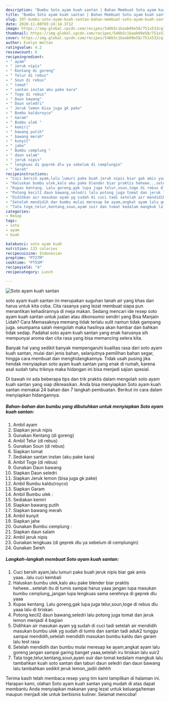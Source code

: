```yaml
---
description: "Bumbu Soto ayam kuah santan | Bahan Membuat Soto ayam kuah santan Yang Enak dan Simpel"
title: "Bumbu Soto ayam kuah santan | Bahan Membuat Soto ayam kuah santan Yang Enak dan Simpel"
slug: 397-bumbu-soto-ayam-kuah-santan-bahan-membuat-soto-ayam-kuah-santan-yang-enak-dan-simpel
date: 2020-11-08T03:24:14.371Z
image: https://img-global.cpcdn.com/recipes/546b5c1baab09e58/751x532cq70/soto-ayam-kuah-santan-foto-resep-utama.jpg
thumbnail: https://img-global.cpcdn.com/recipes/546b5c1baab09e58/751x532cq70/soto-ayam-kuah-santan-foto-resep-utama.jpg
cover: https://img-global.cpcdn.com/recipes/546b5c1baab09e58/751x532cq70/soto-ayam-kuah-santan-foto-resep-utama.jpg
author: Evelyn Walton
ratingvalue: 4.2
reviewcount: 6
recipeingredient:
- " ayam"
- " jeruk nipis"
- " Kentang di goreng"
- " Telur di rebus"
- " Soun di rebus"
- " tomat"
- " santan instan aku pake kara"
- " Toge di rebus"
- " Daun bawang"
- " Daun seledri"
- " Jeruk lemon bisa juga gk pake"
- " Bumbu kalduroyco"
- " Garam"
- " Bumbu ulek "
- " kemiri"
- " bawang putih"
- " bawang merah"
- " kunyit"
- " jahe"
- " Bumbu cemplung "
- " daun salam"
- " jeruk nipis"
- " lengkuas di geprek dlu ya sebelum di cemplungin"
- " Sereh"
recipeinstructions:
- "Cuci bersih ayam,lalu lumuri pake buah jeruk nipis biar gak amis yaaa...lalu cuci kembali"
- "Haluskan bumbu ulek,kalo aku pake blender biar praktis heheee...setelah itu di tumis sampai harus yaaa jangan lupa masukan bumbu cemplung,,jangan lupa lengkuas sama serehnya di geprek dlu yaaa"
- "Kupas kentang. Lalu goreng,gak lupa juga telur,soun,toge di rebus dlu yaaa lalu di tiriskan"
- "Potong kecil2 daun bawang,seledri lalu potong juga tomat dan jeruk lemon menjadi 4 bagian"
- "Didihkan air masukan ayam yg sudah di cuci tadi setelah air mendidih masukan bumbu ulek yg sudah di tumis dan santan tadi aduk2 tunggu sampai mendidih,setelah mendidih masukan bumbu kaldu dan garam lalu test rasa"
- "Setelah mendidih dan bumbu mulai meresap ke ayam,angkat ayam lalu goreng jangan sampai garing banget yaaa,setelah iru tiriskan lalu suir2"
- "Tata toge,telur,kentang,soun,ayam suir dan tomat kedalam mangkuk lalu tambahkan kuah soto santan dan taburi daun seledri dan daun bawang lalu tambahkan sedikit jeruk lemon,,jadiii dehhh"
categories:
- Resep
tags:
- soto
- ayam
- kuah

katakunci: soto ayam kuah 
nutrition: 133 calories
recipecuisine: Indonesian
preptime: "PT27M"
cooktime: "PT55M"
recipeyield: "4"
recipecategory: Lunch

---
```



![Soto ayam kuah santan](https://img-global.cpcdn.com/recipes/546b5c1baab09e58/751x532cq70/soto-ayam-kuah-santan-foto-resep-utama.jpg)


soto ayam kuah santan ini merupakan suguhan tanah air yang khas dan harus untuk kita coba. Cita rasanya yang lezat membuat siapa pun menantikan kehadirannya di meja makan.
Sedang mencari ide resep soto ayam kuah santan untuk jualan atau dikonsumsi sendiri yang Bisa Manjain Lidah? Cara Memasaknya memang tidak terlalu sulit namun tidak gampang juga. seumpama salah mengolah maka hasilnya akan hambar dan bahkan tidak sedap. Padahal soto ayam kuah santan yang enak harusnya sih mempunyai aroma dan cita rasa yang bisa memancing selera kita.

Banyak hal yang sedikit banyak mempengaruhi kualitas rasa dari soto ayam kuah santan, mulai dari jenis bahan, selanjutnya pemilihan bahan segar, hingga cara membuat dan menghidangkannya. Tidak usah pusing jika hendak menyiapkan soto ayam kuah santan yang enak di rumah, karena asal sudah tahu triknya maka hidangan ini bisa menjadi sajian spesial.




Di bawah ini ada beberapa tips dan trik praktis dalam mengolah soto ayam kuah santan yang siap dikreasikan. Anda bisa menyiapkan Soto ayam kuah santan memakai 24 bahan dan 7 langkah pembuatan. Berikut ini cara dalam menyiapkan hidangannya.

<!--inarticleads1-->

##### Bahan-bahan dan bumbu yang dibutuhkan untuk menyiapkan Soto ayam kuah santan:

1. Ambil  ayam
1. Siapkan  jeruk nipis
1. Gunakan  Kentang (di goreng)
1. Ambil  Telur (di rebus)
1. Gunakan  Soun (di rebus)
1. Siapkan  tomat
1. Sediakan  santan instan (aku pake kara)
1. Ambil  Toge (di rebus)
1. Gunakan  Daun bawang
1. Siapkan  Daun seledri
1. Siapkan  Jeruk lemon (bisa juga gk pake)
1. Ambil  Bumbu kaldu(royco)
1. Siapkan  Garam
1. Ambil  Bumbu ulek :
1. Sediakan  kemiri
1. Siapkan  bawang putih
1. Siapkan  bawang merah
1. Ambil  kunyit
1. Siapkan  jahe
1. Gunakan  Bumbu cemplung :
1. Siapkan  daun salam
1. Ambil  jeruk nipis
1. Gunakan  lengkuas (di geprek dlu ya sebelum di cemplungin)
1. Gunakan  Sereh




<!--inarticleads2-->

##### Langkah-langkah membuat Soto ayam kuah santan:

1. Cuci bersih ayam,lalu lumuri pake buah jeruk nipis biar gak amis yaaa...lalu cuci kembali
1. Haluskan bumbu ulek,kalo aku pake blender biar praktis heheee...setelah itu di tumis sampai harus yaaa jangan lupa masukan bumbu cemplung,,jangan lupa lengkuas sama serehnya di geprek dlu yaaa
1. Kupas kentang. Lalu goreng,gak lupa juga telur,soun,toge di rebus dlu yaaa lalu di tiriskan
1. Potong kecil2 daun bawang,seledri lalu potong juga tomat dan jeruk lemon menjadi 4 bagian
1. Didihkan air masukan ayam yg sudah di cuci tadi setelah air mendidih masukan bumbu ulek yg sudah di tumis dan santan tadi aduk2 tunggu sampai mendidih,setelah mendidih masukan bumbu kaldu dan garam lalu test rasa
1. Setelah mendidih dan bumbu mulai meresap ke ayam,angkat ayam lalu goreng jangan sampai garing banget yaaa,setelah iru tiriskan lalu suir2
1. Tata toge,telur,kentang,soun,ayam suir dan tomat kedalam mangkuk lalu tambahkan kuah soto santan dan taburi daun seledri dan daun bawang lalu tambahkan sedikit jeruk lemon,,jadiii dehhh




Terima kasih telah membaca resep yang tim kami tampilkan di halaman ini. Harapan kami, olahan Soto ayam kuah santan yang mudah di atas dapat membantu Anda menyiapkan makanan yang lezat untuk keluarga/teman maupun menjadi ide untuk berbisnis kuliner. Selamat mencoba!
